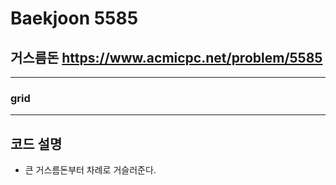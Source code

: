 Baekjoon 5585
=============
거스름돈  <https://www.acmicpc.net/problem/5585>
---------------
- - -
### grid
- - -
## 코드 설명
- 큰 거스름돈부터 차례로 거슬러준다.
